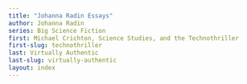 ```yaml
---
title: "Johanna Radin Essays"
author: Johanna Radin
series: Big Science Fiction
first: Michael Crichton, Science Studies, and the Technothriller
first-slug: technothriller
last: Virtually Authentic
last-slug: virtually-authentic
layout: index
---
```

